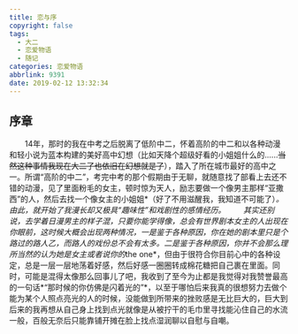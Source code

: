 ```yaml
---
title: 恋与序
copyright: false
tags:
  - 大二
  - 恋爱物语
  - 随记
categories: 恋爱物语
abbrlink: 9391
date: 2019-02-12 13:32:34
---
```

## 序章
&emsp;&emsp;14年，那时的我在中考之后脱离了低阶中二，怀着高阶的中二和以各种动漫和轻小说为蓝本构建的美好高中幻想（比如天降个超级好看的小姐姐什么的......~~当然这种事情我现在大二了也依旧在幻想就是了~~），踏入了所在城市最好的高中之一。<!-- More -->所谓“高阶的中二”，考完中考的那个假期由于无聊，就随意找了部看上去还不错的动漫，见了里面粉毛的女主，顿时惊为天人，励志要做一个像男主那样“亚撒西”的人，然后去找一个像女主的小姐姐*（好了不用滋醒我，我知道不可能了）*。由此，就开始了我漫长却又极具“趣味性”和戏剧性的感情经历。
&emsp;&emsp;其实还别说，去学着日漫男主的样子混，只要你能学得像，总会有世界剧本女主的人出现在你眼前，这时候大概会出现两种情况，一是鉴于各种原因，你在她的剧本里只是个路过的路人乙，而路人的戏份总不会有太多。二是鉴于各种原因，你并不会那么理所当然的认为她是女主或者说你的*the one*，但由于很符合你目前心中的各种设定，总是一层一层地荡着好感，然后好感一圈圈转成棉花糖把自己裹在里面。同时，可能是混得太像那么回事儿了吧，我收到了至今为止都是我觉得对我赞誉最高的一句话*“那时候的你仿佛是闪着光的”*，以至于哪怕后来我真的很想努力去做个能为某个人照点亮光的人的时候，没能做到所带来的挫败感是无比巨大的，巨大到后来的我再想从自己身上找到点光就像是从被拧干的毛巾里寻找能沁住自己的水流一般，百般无奈后只能靠铺开摊在脸上找点湿润聊以自慰与自嘲。
